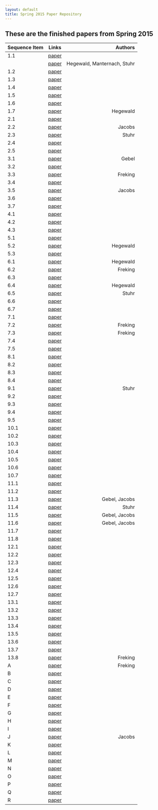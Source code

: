 ```yaml
---
layout: default
title: Spring 2015 Paper Repository
---
```


## These are the finished papers from Spring 2015

| Sequence Item | Links                                                  | Authors                                      |
|:--------------|:-------------------------------------------------------:|---------------------------------------------:|
| 1.1           | <a href="{{site.baseurl}}/journal/2015S/.pdf">paper</a> |                                              |
|               | <a href="{{site.baseurl}}/journal/2015S/hegewald-manternach-stuhr.pdf">paper</a> | Hegewald, Manternach, Stuhr  |
| 1.2           | <a href="{{site.baseurl}}/journal/2015S/.pdf">paper</a> |                                              |
| 1.3           | <a href="{{site.baseurl}}/journal/2015S/.pdf">paper</a> |                                              |
| 1.4           | <a href="{{site.baseurl}}/journal/2015S/.pdf">paper</a> |                                              |
| 1.5           | <a href="{{site.baseurl}}/journal/2015S/.pdf">paper</a> |                                              |
| 1.6           | <a href="{{site.baseurl}}/journal/2015S/.pdf">paper</a> |                                              |
| 1.7           | <a href="{{site.baseurl}}/journal/2015S/hegewald-theorem-rhombus.pdf">paper</a> | Hegewald             |
| 2.1           | <a href="{{site.baseurl}}/journal/2015S/.pdf">paper</a> |                                              |
| 2.2           | <a href="{{site.baseurl}}/journal/2015S/Jacobs-extended-diagonals.pdf">paper</a> | Jacobs              |
| 2.3           | <a href="{{site.baseurl}}/journal/2015S/stuhr-kite.pdf">paper</a> |        Stuhr                       |
| 2.4           | <a href="{{site.baseurl}}/journal/2015S/.pdf">paper</a> |                                              |
| 2.5           | <a href="{{site.baseurl}}/journal/2015S/.pdf">paper</a> |                                              |
| 3.1           | <a href="{{site.baseurl}}/journal/2015S/rectangles-parallelograms.pdf">paper</a> |     Gebel           |
| 3.2           | <a href="{{site.baseurl}}/journal/2015S/.pdf">paper</a> |                                              |
| 3.3           | <a href="{{site.baseurl}}/journal/2015S/diagonals-rectangle.pdf">paper</a> |  Freking                  |
| 3.4           | <a href="{{site.baseurl}}/journal/2015S/.pdf">paper</a> |                                              |
| 3.5           | <a href="{{site.baseurl}}/journal/2015S/Jacobs-3-5.pdf">paper</a> |    Jacobs                          |
| 3.6           | <a href="{{site.baseurl}}/journal/2015S/.pdf">paper</a> |                                              |
| 3.7           | <a href="{{site.baseurl}}/journal/2015S/.pdf">paper</a> |                                              |
| 4.1           | <a href="{{site.baseurl}}/journal/2015S/.pdf">paper</a> |                                              |
| 4.2           | <a href="{{site.baseurl}}/journal/2015S/.pdf">paper</a> |                                              |
| 4.3           | <a href="{{site.baseurl}}/journal/2015S/.pdf">paper</a> |                                              |
| 5.1           | <a href="{{site.baseurl}}/journal/2015S/.pdf">paper</a> |                                              |
| 5.2           | <a href="{{site.baseurl}}/journal/2015S/convex-pentagon-angles.pdf">paper</a> |   Hegewald             |
| 5.3           | <a href="{{site.baseurl}}/journal/2015S/.pdf">paper</a> |                                              |
| 6.1           | <a href="{{site.baseurl}}/journal/2015S/equliateral-triangles.pdf">paper</a> |    Hegewald             |
| 6.2           | <a href="{{site.baseurl}}/journal/2015S/regular-rhombus.pdf">paper</a> |    Freking                    |
| 6.3           | <a href="{{site.baseurl}}/journal/2015S/.pdf">paper</a> |                                              |
| 6.4           | <a href="{{site.baseurl}}/journal/2015S/equliateral-ptagons.pdf">paper</a> |  Hegewald                 |
| 6.5           | <a href="{{site.baseurl}}/journal/2015S/stuhr-6-5.pdf">paper</a> |        Stuhr                        |
| 6.6           | <a href="{{site.baseurl}}/journal/2015S/.pdf">paper</a> |                                              |
| 6.7           | <a href="{{site.baseurl}}/journal/2015S/.pdf">paper</a> |                                              |
| 7.1           | <a href="{{site.baseurl}}/journal/2015S/.pdf">paper</a> |                                              |
| 7.2           | <a href="{{site.baseurl}}/journal/2015S/congruent-triangles.pdf">paper</a> | Freking                   |
| 7.3           | <a href="{{site.baseurl}}/journal/2015S/congruent-triangles-1.pdf">paper</a> | Freking                 |
| 7.4           | <a href="{{site.baseurl}}/journal/2015S/.pdf">paper</a> |                                              |
| 7.5           | <a href="{{site.baseurl}}/journal/2015S/.pdf">paper</a> |                                              |
| 8.1           | <a href="{{site.baseurl}}/journal/2015S/.pdf">paper</a> |                                              |
| 8.2           | <a href="{{site.baseurl}}/journal/2015S/.pdf">paper</a> |                                              |
| 8.3           | <a href="{{site.baseurl}}/journal/2015S/.pdf">paper</a> |                                              |
| 8.4           | <a href="{{site.baseurl}}/journal/2015S/.pdf">paper</a> |                                              |
| 9.1           | <a href="{{site.baseurl}}/journal/2015S/stuhr-9-1.pdf">paper</a> |    Stuhr                            |
| 9.2           | <a href="{{site.baseurl}}/journal/2015S/.pdf">paper</a> |                                              |
| 9.3           | <a href="{{site.baseurl}}/journal/2015S/.pdf">paper</a> |                                              |
| 9.4           | <a href="{{site.baseurl}}/journal/2015S/.pdf">paper</a> |                                              |
| 9.5           | <a href="{{site.baseurl}}/journal/2015S/.pdf">paper</a> |                                              |
| 10.1          | <a href="{{site.baseurl}}/journal/2015S/.pdf">paper</a> |                                              |
| 10.2          | <a href="{{site.baseurl}}/journal/2015S/.pdf">paper</a> |                                              |
| 10.3          | <a href="{{site.baseurl}}/journal/2015S/.pdf">paper</a> |                                              |
| 10.4          | <a href="{{site.baseurl}}/journal/2015S/.pdf">paper</a> |                                              |
| 10.5          | <a href="{{site.baseurl}}/journal/2015S/.pdf">paper</a> |                                              |
| 10.6          | <a href="{{site.baseurl}}/journal/2015S/.pdf">paper</a> |                                              |
| 10.7          | <a href="{{site.baseurl}}/journal/2015S/.pdf">paper</a> |                                              |
| 11.1          | <a href="{{site.baseurl}}/journal/2015S/.pdf">paper</a> |                                              |
| 11.2          | <a href="{{site.baseurl}}/journal/2015S/.pdf">paper</a> |                                              |
| 11.3          | <a href="{{site.baseurl}}/journal/2015S/constructing-perpendicular-line-2.pdf">paper</a> |   Gebel, Jacobs     |
| 11.4          | <a href="{{site.baseurl}}/journal/2015S/Stuhr-11-4.pdf">paper</a> |         Stuhr                      |
| 11.5          | <a href="{{site.baseurl}}/journal/2015S/Jacobs-11-5.pdf">paper</a> |  Gebel, Jacobs                    |
| 11.6          | <a href="{{site.baseurl}}/journal/2015S/Jacobs-11-6.pdf">paper</a> |  Gebel, Jacobs                    |
| 11.7          | <a href="{{site.baseurl}}/journal/2015S/.pdf">paper</a> |                                              |
| 11.8          | <a href="{{site.baseurl}}/journal/2015S/.pdf">paper</a> |                                              |
| 12.1          | <a href="{{site.baseurl}}/journal/2015S/.pdf">paper</a> |                                              |
| 12.2          | <a href="{{site.baseurl}}/journal/2015S/.pdf">paper</a> |                                              |
| 12.3          | <a href="{{site.baseurl}}/journal/2015S/.pdf">paper</a> |                                              |
| 12.4          | <a href="{{site.baseurl}}/journal/2015S/.pdf">paper</a> |                                              |
| 12.5          | <a href="{{site.baseurl}}/journal/2015S/.pdf">paper</a> |                                              |
| 12.6          | <a href="{{site.baseurl}}/journal/2015S/.pdf">paper</a> |                                              |
| 12.7          | <a href="{{site.baseurl}}/journal/2015S/.pdf">paper</a> |                                              |
| 13.1          | <a href="{{site.baseurl}}/journal/2015S/.pdf">paper</a> |                                              |
| 13.2          | <a href="{{site.baseurl}}/journal/2015S/.pdf">paper</a> |                                              |
| 13.3          | <a href="{{site.baseurl}}/journal/2015S/.pdf">paper</a> |                                              |
| 13.4          | <a href="{{site.baseurl}}/journal/2015S/.pdf">paper</a> |                                              |
| 13.5          | <a href="{{site.baseurl}}/journal/2015S/.pdf">paper</a> |                                              |
| 13.6          | <a href="{{site.baseurl}}/journal/2015S/.pdf">paper</a> |                                              |
| 13.7          | <a href="{{site.baseurl}}/journal/2015S/.pdf">paper</a> |                                              |
| 13.8          | <a href="{{site.baseurl}}/journal/2015S/equal-content-construction.pdf">paper</a> |  Freking           |
| A             | <a href="{{site.baseurl}}/journal/2015S/adjacent-angles-rhombus.pdf">paper</a> |   Freking             |
| B             | <a href="{{site.baseurl}}/journal/2015S/.pdf">paper</a> |                                              |
| C             | <a href="{{site.baseurl}}/journal/2015S/.pdf">paper</a> |                                              |
| D             | <a href="{{site.baseurl}}/journal/2015S/.pdf">paper</a> |                                              |
| E             | <a href="{{site.baseurl}}/journal/2015S/.pdf">paper</a> |                                              |
| F             | <a href="{{site.baseurl}}/journal/2015S/.pdf">paper</a> |                                              |
| G             | <a href="{{site.baseurl}}/journal/2015S/.pdf">paper</a> |                                              |
| H             | <a href="{{site.baseurl}}/journal/2015S/.pdf">paper</a> |                                              |
| I             | <a href="{{site.baseurl}}/journal/2015S/.pdf">paper</a> |                                              |
| J             | <a href="{{site.baseurl}}/journal/2015S/Jacobs-J.pdf">paper</a> |    Jacobs                            |
| K             | <a href="{{site.baseurl}}/journal/2015S/.pdf">paper</a> |                                              |
| L             | <a href="{{site.baseurl}}/journal/2015S/.pdf">paper</a> |                                              |
| M             | <a href="{{site.baseurl}}/journal/2015S/.pdf">paper</a> |                                              |
| N             | <a href="{{site.baseurl}}/journal/2015S/.pdf">paper</a> |                                              |
| O             | <a href="{{site.baseurl}}/journal/2015S/.pdf">paper</a> |                                              |
| P             | <a href="{{site.baseurl}}/journal/2015S/.pdf">paper</a> |                                              |
| Q             | <a href="{{site.baseurl}}/journal/2015S/.pdf">paper</a> |                                              |
| R             | <a href="{{site.baseurl}}/journal/2015S/.pdf">paper</a> |                                              |